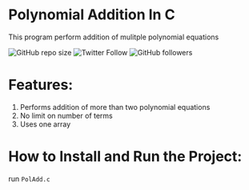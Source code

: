 # Polynomial Addition In C
This program perform addition of mulitple polynomial equations

![GitHub repo size](https://img.shields.io/github/repo-size/adhilsalim/CST201?logo=GitHub) 
![Twitter Follow](https://img.shields.io/twitter/follow/_adhilsalim?label=follow&style=social) 
![GitHub followers](https://img.shields.io/github/followers/adhilsalim?label=Follow&style=social) 

# Features:
 1. Performs addition of more than two polynomial equations
 2. No limit on number of terms
 3. Uses one array

# How to Install and Run the Project:
run `PolAdd.c`

